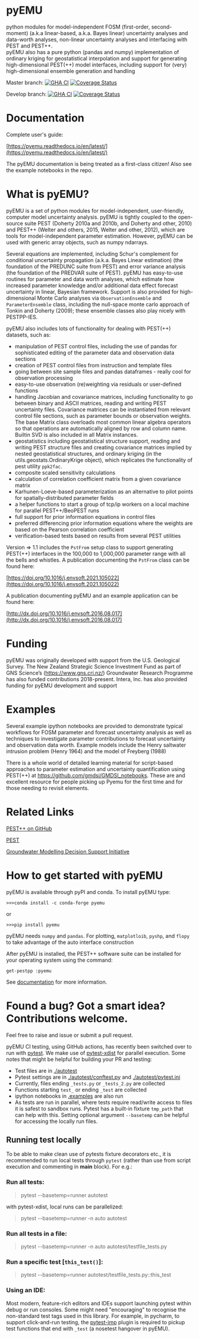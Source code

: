 pyEMU
=====

python modules for model-independent FOSM (first-order, second-moment) (a.k.a linear-based, a.k.a. Bayes linear) 
uncertainty analyses and data-worth analyses, non-linear uncertainty analyses and interfacing with PEST and PEST++.  
pyEMU also has a pure python (pandas and numpy) implementation of ordinary kriging for geostatistical interpolation and 
support for generating high-dimensional PEST(++) model interfaces, including support for (very) high-dimensional 
ensemble generation and handling   

Master branch:
[![GHA CI](https://github.com/pypest/pyemu/workflows/pyemu%20continuous%20integration/badge.svg?branch=master)](https://github.com/pypest/pyemu/actions)
[![Coverage Status](https://coveralls.io/repos/github/pypest/pyemu/badge.svg?branch=master)](https://coveralls.io/github/pypest/pyemu?branch=master)

Develop branch:
[![GHA CI](https://github.com/pypest/pyemu/workflows/pyemu%20continuous%20integration/badge.svg?branch=develop)](https://github.com/pypest/pyemu/actions)
[![Coverage Status](https://coveralls.io/repos/github/pypest/pyemu/badge.svg?branch=develop)](https://coveralls.io/github/pypest/pyemu?branch=develop)

Documentation
=============

Complete user's guide:

[https://pyemu.readthedocs.io/en/latest/](https://pyemu.readthedocs.io/en/latest/)

The pyEMU documentation is being treated as a first-class citizen!  Also see the example notebooks in the repo.

What is pyEMU?
================

pyEMU is a set of python modules for model-independent, user-friendly, computer model uncertainty analysis.  pyEMU is tightly coupled to the open-source suite PEST (Doherty 2010a and 2010b, and Doherty and other, 2010) and PEST++ (Welter and others, 2015, Welter and other, 2012), which are tools for model-independent parameter estimation.  However, pyEMU can be used with generic array objects, such as numpy ndarrays.

Several equations are implemented, including Schur's complement for conditional uncertainty propagation (a.k.a. Bayes Linear estimation) (the foundation of the PREDUNC suite from PEST) and error variance analysis (the foundation of the PREDVAR suite of PEST).  pyEMU has easy-to-use routines for parameter and data worth analyses, which estimate how increased parameter knowledge and/or additional data effect forecast uncertainty in linear, Bayesian framework.  Support is also provided for high-dimensional Monte Carlo analyses via `ObservationEnsemble` and `ParameterEnsemble` class, including the null-space monte carlo approach of Tonkin and Doherty (2009); these ensemble classes also play nicely with PESTPP-IES.

pyEMU also includes lots of functionality for dealing with PEST(++) datasets, such as:
* manipulation of PEST control files, including the use of pandas for sophisticated editing of the parameter data and observation data sections
* creation of PEST control files from instruction and template files
* going between site sample files and pandas dataframes - really cool for observation processing
* easy-to-use observation (re)weighting via residuals or user-defined functions
* handling Jacobian and covariance matrices, including functionality to go between binary and ASCII matrices, reading and writing PEST uncertainty files.  Covariance matrices can be instantiated from relevant control file sections, such as parameter bounds or observation weights.  The base Matrix class overloads most common linear algebra operators so that operations are automatically aligned by row and column name.  Builtin SVD is also included in all Matrix instances.
* geostatistics including geostatistical structure support, reading and writing PEST structure files and creating covariance matrices implied by nested geostatistical structures, and ordinary kriging (in the utils.geostats.OrdinaryKrige object), which replicates the functionality of pest utility ``ppk2fac``. 
* composite scaled sensitivity calculations
* calculation of correlation coefficient matrix from a given covariance matrix
* Karhunen-Loeve-based parameterization as an alternative to pilot points for spatially-distributed parameter fields
* a helper functions to start a group of tcp/ip workers on a local machine for parallel PEST++/BeoPEST runs
* full support for prior information equations in control files
* preferred differencing prior information equations where the weights are based on the Pearson correlation coefficient
* verification-based tests based on results from several PEST utilities

Version => 1.1 includes the `PstFrom` setup class to support generating PEST(++) interfaces in the 100,000 to 1,000,000 parameter range with all the bells and whistles.  A publication documenting the `PstFrom` class can be found here:

[https://doi.org/10.1016/j.envsoft.2021.105022](https://doi.org/10.1016/j.envsoft.2021.105022)

A publication documenting pyEMU and an example application can be found here:

[http://dx.doi.org/10.1016/j.envsoft.2016.08.017](http://dx.doi.org/10.1016/j.envsoft.2016.08.017)


Funding
=======

pyEMU was originally developed with support from the U.S. Geological Survey. The New Zealand Strategic Science Investment Fund as part of GNS Science’s (https://www.gns.cri.nz/) Groundwater Research Programme has also funded contributions 2018-present.  Intera, Inc. has also provided funding for pyEMU development and support

Examples
========

Several example ipython notebooks are provided to demonstrate typical workflows for FOSM parameter and forecast uncertainty analysis as well as techniques to investigate parameter contributions to forecast uncertainty and observation data worth. Example models include the Henry saltwater intrusion problem (Henry 1964) and the model of Freyberg (1988)

There is a whole world of detailed learning material for script-based approaches to parameter estimation and uncertainty quantification using PEST(++) at https://github.com/gmdsi/GMDSI_notebooks. These are and excellent resource for people picking up Pyemu for the first time and for those needing to revisit elements.

Related Links
=============

[PEST++ on GitHub](https://github.com/usgs/pestpp)

[PEST](http://www.pesthomepage.org/)

[Groundwater Modelling Decision Support Initiative](https://gmdsi.org)


How to get started with pyEMU
=============================

pyEMU is available through pyPI and conda. To install pyEMU type:

    >>>conda install -c conda-forge pyemu

or

    >>>pip install pyemu

pyEMU needs `numpy` and `pandas`.  For plotting, `matplotloib`, `pyshp`, and `flopy` to take advantage of the auto interface construction

After pyEMU is installed, the PEST++ software suite can be installed for your operating system  using the command:

    get-pestpp :pyemu

See [documentation](get_pestpp.md) for more information.

Found a bug? Got a smart idea? Contributions welcome.
====================================================
Feel free to raise and issue or submit a pull request.

pyEMU CI testing, using GitHub actions, has recently been switched over to run with [pytest](https://docs.pytest.org/).
We make use of [pytest-xdist](https://pytest-xdist.readthedocs.io/en/latest/) for parallel execution. 
Some notes that might be helpful for building your PR and testing:
* Test files are in [./autotest](https://github.com/pypest/pyemu/tree/develop/autotest)
* Pytest settings are in [./autotest/conftest.py](./autotest/conftest.py) and [./autotest/pytest.ini](./autotest/pytest.ini)
* Currently, files ending `_tests.py` or `_tests_2.py` are collected
* Functions starting `test_` or ending `_test` are collected
* ipython notebooks in [.examples](./examples) are also run
* As tests are run in parallel, where tests require read/write access to files it is safest to sandbox runs. 
Pytest has a built-in fixture `tmp_path` that can help with this. 
Setting optional argument `--basetemp` can be helpful for accessing the locally run files. 
## Running test locally
To be able to make clean use of pytests fixture decorators etc., 
it is recommended to run local tests through `pytest` (rather than use from script execution and commenting in 
__main__ block). For e.g.:
### Run all tests: 
> pytest --basetemp=runner autotest

with pytest-xdist, local runs can be parallelized:
> pytest --basetemp=runner -n auto autotest

### Run all tests in a file: 
> pytest --basetemp=runner -n auto autotest/testfile_tests.py

### Run a specific test [`this_test()`]:
> pytest --basetemp=runner autotest/testfile_tests.py::this_test

### Using an IDE:
Most modern, feature-rich editors and IDEs support launching pytest within debug or run consoles. 
Some might need "encouraging" to recognise the non-standard test tags used in this library. 
For example, in pycharm, to support click-and-run testing, the
[pytest-imp](https://plugins.jetbrains.com/plugin/14202-pytest-imp) plugin is required to 
pickup test functions that end with `_test` (a nosetest hangover in pyEMU).

